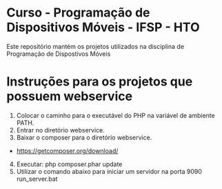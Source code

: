 # Curso - Programação de Dispositivos Móveis - IFSP - HTO
Este repositório mantém os projetos utilizados na disciplina de Programação de Dispostivos Móveis

# Instruções para os projetos que possuem webservice
		
1) Colocar o caminho para o executável do PHP na variável de ambiente PATH.
2) Entrar no diretório webservice.
3) Baixar o composer para o diretório webservice.
  - https://getcomposer.org/download/
4) Executar:
  php composer.phar update
5) Utilizar o comando abaixo para iniciar um servidor na porta 9090
  run_server.bat